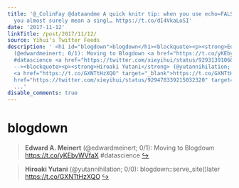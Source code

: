 ```yaml
---
title: '@_ColinFay @dataandme A quick knitr tip: when you use echo=FALSE and results="hide",
  you almost surely mean a singl… https://t.co/dI4VkaLoSI'
date: '2017-11-12'
linkTitle: /post/2017/11/12/
source: Yihui's Twitter Feeds
description: ' <h1 id="blogdown">blogdown</h1><blockquote><p><strong>Edward A. Meinert</strong>
  (@edwardmeinert; 0/1): Moving to Blogdown <a href="https://t.co/yKEbyWVfaX" target="_blank">https://t.co/yKEbyWVfaX</a>
  #datascience <a href="https://twitter.com/xieyihui/status/929313910687195137" target="_blank">&#8618;</a></p></blockquote><!--
  --><blockquote><p><strong>Hiroaki Yutani</strong> (@yutannihilation; 0/0): blogdown::serve_site()later
  <a href="https://t.co/GXNTtHzXQO" target="_blank">https://t.co/GXNTtHzXQO</a> <a
  href="https://twitter.com/xieyihui/status/929478339215032320" target="_blank">&#8618;</
  ...'
disable_comments: true
---
```

 <h1 id="blogdown">blogdown</h1><blockquote><p><strong>Edward A. Meinert</strong> (@edwardmeinert; 0/1): Moving to Blogdown <a href="https://t.co/yKEbyWVfaX" target="_blank">https://t.co/yKEbyWVfaX</a> #datascience <a href="https://twitter.com/xieyihui/status/929313910687195137" target="_blank">&#8618;</a></p></blockquote><!-- --><blockquote><p><strong>Hiroaki Yutani</strong> (@yutannihilation; 0/0): blogdown::serve_site()later <a href="https://t.co/GXNTtHzXQO" target="_blank">https://t.co/GXNTtHzXQO</a> <a href="https://twitter.com/xieyihui/status/929478339215032320" target="_blank">&#8618;</ ...
